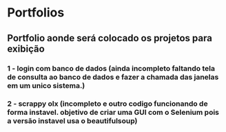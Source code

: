 # Portfolios
## Portfolio aonde será colocado os projetos para exibição

### 1 - login com banco de dados (ainda incompleto faltando tela de consulta ao banco de dados e fazer a chamada das janelas em um unico sistema.)

### 2 - scrappy olx (incompleto e outro codigo funcionando de forma instavel. objetivo de criar uma GUI com o Selenium pois a versão instavel usa o beautifulsoup)
